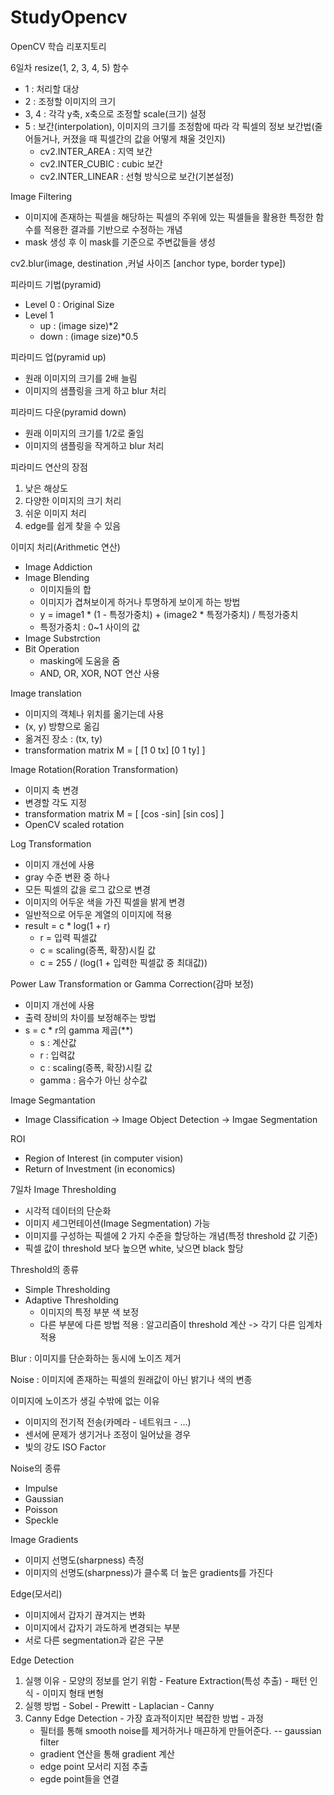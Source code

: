 # StudyOpencv
OpenCV 학습 리포지토리 

	
6일차
resize(1, 2, 3, 4, 5) 함수
  - 1 : 처리할 대상
  - 2 : 조정할 이미지의 크기
  - 3, 4 : 각각 y축, x축으로 조정할 scale(크기) 설정
  - 5 : 보간(interpolation), 이미지의 크기를 조정함에 따라 각 픽셀의 정보 보간법(줄어들거나, 커졌을 때 픽셀간의 값을 어떻게 채울 것인지)
      - cv2.INTER_AREA : 지역 보간
      - cv2.INTER_CUBIC : cubic 보간
      - cv2.INTER_LINEAR : 선형 방식으로 보간(기본설정)
 
Image Filtering
  - 이미지에 존재하는 픽셀을 해당하는 픽셀의 주위에 있는 픽셀들을 활용한 특정한 함수를 적용한 결과를 기반으로 수정하는 개념
  - mask 생성 후 이 mask를 기준으로 주변값들을 생성

 cv2.blur(image, destination ,커널 사이즈 [anchor type, border type])

 
피라미드 기법(pyramid)
  - Level 0 : Original Size
  - Level 1 
     - up : (image size)*2
     - down : (image size)*0.5

 
피라미드 업(pyramid up)
  - 원래 이미지의 크기를 2배 늘림
  - 이미지의 샘플링을 크게 하고 blur 처리


피라미드 다운(pyramid down)
  - 원래 이미지의 크기를 1/2로 줄임
  - 이미지의 샘플링을 작게하고 blur 처리

 
피라미드 연산의 장점
  1. 낮은 해상도
  2. 다양한 이미지의 크기 처리 
  3. 쉬운 이미지 처리
  4. edge를 쉽게 찾을 수 있음

이미지 처리(Arithmetic 연산)
  - Image Addiction
  - Image Blending
     - 이미지들의 합
     - 이미지가 겹쳐보이게 하거나 투명하게 보이게 하는 방법
     - y = image1 * (1 - 특정가중치) + (image2 *  특정가중치) / 특정가중치
     - 특정가중치 : 0~1 사이의 값
  - Image Substrction
  - Bit Operation
     - masking에 도움을 줌
     - AND, OR, XOR, NOT 연산 사용

 Image translation
  - 이미지의 객체나 위치를 옮기는데 사용
  - (x, y) 방향으로 옮김
  - 옮겨진 장소 : (tx, ty)
  - transformation matrix M = [ [1 0 tx] [0 1 ty] ]

 

Image Rotation(Roration Transformation)
  - 이미지 축 변경
  - 변경할 각도 지정
  - transformation matrix M = [ [cos -sin] [sin cos] ]
  - OpenCV scaled rotation

 Log Transformation
  - 이미지 개선에 사용
  - gray 수준 변환 중 하나
  - 모든 픽셀의 값을 로그 값으로 변경
  - 이미지의 어두운 색을 가진 픽셀을 밝게 변경
  - 일반적으로 어두운 계열의 이미지에 적용
  - result = c * log(1 + r)
     - r = 입력 픽셀값
     - c = scaling(증폭, 확장)시킬 값
     - c = 255 / (log(1 + 입력한 픽셀값 중 최대값))

Power Law Transformation or Gamma Correction(감마 보정)
  - 이미지 개선에 사용
  - 출력 장비의 차이를 보정해주는 방법
  - s = c * r의 gamma 제곱(**)
     - s : 계산값
     - r : 입력값
     - c : scaling(증폭, 확장)시킬 값
     - gamma : 음수가 아닌 상수값

 Image Segmantation
  - Image Classification -> Image Object Detection -> Imgae Segmentation

 ROI
  - Region of Interest (in computer vision)
  - Return of Investment (in economics)

7일차
Image Thresholding
  - 시각적 데이터의 단순화
  - 이미지 세그먼테이션(Image Segmentation) 가능
  - 이미지를 구성하는 픽셀에 2 가지 수준을 할당하는 개념(특정 threshold 값 기준)
  - 픽셀 값이 threshold 보다 높으면 white, 낮으면 black 할당

Threshold의 종류
  - Simple Thresholding
  - Adaptive Thresholding
    - 이미지의 특정 부분 색 보정
    - 다른 부분에 다른 방법 적용
       : 알고리즘이 threshold 계산 -> 각기 다른 임계차 적용

Blur
 : 이미지를 단순화하는 동시에 노이즈 제거
 
Noise
 : 이미지에 존재하는 픽셀의 원래값이 아닌 밝기나 색의 변종
 
이미지에 노이즈가 생길 수밖에 없는 이유
  - 이미지의 전기적 전송(카메라 - 네트워크 - ...)
  - 센서에 문제가 생기거나 조정이 일어났을 경우
  - 빛의 강도 ISO Factor

Noise의 종류
  - Impulse
  - Gaussian
  - Poisson
  - Speckle

Image Gradients
  - 이미지 선명도(sharpness) 측정
  - 이미지의 선명도(sharpness)가 클수록 더 높은 gradients를 가진다

Edge(모서리)
  - 이미지에서 갑자기 끊겨지는 변화
  - 이미지에서 갑자기 과도하게 변경되는 부분
  - 서로 다른 segmentation과 같은 구분

Edge Detection
  1) 실행 이유
    - 모양의 정보를 얻기 위함
    - Feature Extraction(특성 추출)
    - 패턴 인식
    - 이미지 형태 변형
  2) 실행 방법
    - Sobel
    - Prewitt
    - Laplacian
    - Canny
  3) Canny Edge Detection
    - 가장 효과적이지만 복잡한 방법
    - 과정
       - 필터를 통해 smooth noise를 제거하거나 매끈하게 만들어준다. -- gaussian filter
       - gradient 연산을 통해 gradient 계산
       - edge point 모서리 지점 추출
       - egde point들을 연결
